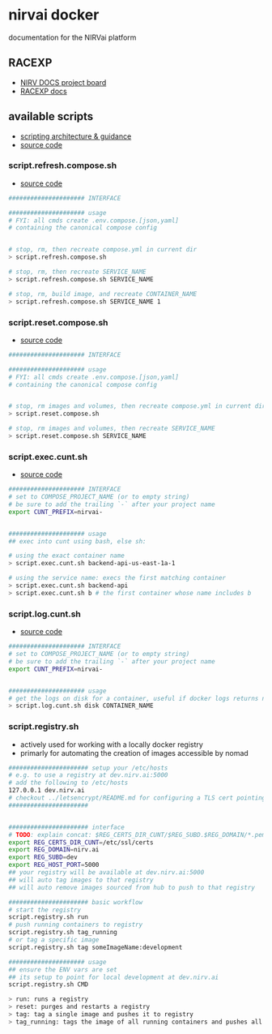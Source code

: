 # nirvai docker

documentation for the NIRVai platform

## RACEXP

- [NIRV DOCS project board](https://github.com/orgs/nirv-ai/projects/6/views/1?filterQuery=repo%3A%22nirv-ai%2Fdocs%22)
- [RACEXP docs](https://github.com/noahehall/theBookOfNoah/blob/master/0current/architectural%20thinking/0racexp.md)

## available scripts

- [scripting architecture & guidance](../scripts/README.md)
- [source code](https://github.com/nirv-ai/scripts/blob/develop/docker)

### script.refresh.compose.sh

- [source code](https://github.com/nirv-ai/scripts/blob/develop/docker/script.refresh.compose.sh)

```sh
##################### INTERFACE

##################### usage
# FYI: all cmds create .env.compose.[json,yaml]
# containing the canonical compose config


# stop, rm, then recreate compose.yml in current dir
> script.refresh.compose.sh

# stop, rm, then recreate SERVICE_NAME
> script.refresh.compose.sh SERVICE_NAME

# stop, rm, build image, and recreate CONTAINER_NAME
> script.refresh.compose.sh SERVICE_NAME 1
```

### script.reset.compose.sh

- [source code](https://github.com/nirv-ai/scripts/blob/develop/docker/script.reset.compose.sh)

```sh
##################### INTERFACE

##################### usage
# FYI: all cmds create .env.compose.[json,yaml]
# containing the canonical compose config


# stop, rm images and volumes, then recreate compose.yml in current dir
> script.reset.compose.sh

# stop, rm images and volumes, then recreate SERVICE_NAME
> script.reset.compose.sh SERVICE_NAME

```

### script.exec.cunt.sh

- [source code](https://github.com/nirv-ai/scripts/blob/develop/docker/script.exec.cunt.sh)

```sh
##################### INTERFACE
# set to COMPOSE_PROJECT_NAME (or to empty string)
# be sure to add the trailing `-` after your project name
export CUNT_PREFIX=nirvai-


##################### usage
## exec into cunt using bash, else sh:

# using the exact container name
> script.exec.cunt.sh backend-api-us-east-1a-1

# using the service name: execs the first matching container
> script.exec.cunt.sh backend-api
> script.exec.cunt.sh b # the first container whose name includes b

```

### script.log.cunt.sh

- [source code](https://github.com/nirv-ai/scripts/blob/develop/docker/script.log.cunt.sh)

```sh
##################### INTERFACE
# set to COMPOSE_PROJECT_NAME (or to empty string)
# be sure to add the trailing `-` after your project name
export CUNT_PREFIX=nirvai-


##################### usage
# get the logs on disk for a container, useful if docker logs returns null
> script.log.cunt.sh disk CONTAINER_NAME

```

### script.registry.sh

- actively used for working with a locally docker registry
- primarly for automating the creation of images accessible by nomad

```sh
###################### setup your /etc/hosts
# e.g. to use a registry at dev.nirv.ai:5000
# add the following to /etc/hosts
127.0.0.1 dev.nirv.ai
# checkout ../letsencrypt/README.md for configuring a TLS cert pointing to dev.nirv.ai
######################


###################### interface
# TODO: explain concat: $REG_CERTS_DIR_CUNT/$REG_SUBD.$REG_DOMAIN/*.pem
export REG_CERTS_DIR_CUNT=/etc/ssl/certs
export REG_DOMAIN=nirv.ai
export REG_SUBD=dev
export REG_HOST_PORT=5000
## your registry will be available at dev.nirv.ai:5000
## will auto tag images to that registry
## will auto remove images sourced from hub to push to that registry

###################### basic workflow
# start the registry
script.registry.sh run
# push running containers to registry
script.registry.sh tag_running
# or tag a specific image
script.registry.sh tag someImageName:development

##################### usage
## ensure the ENV vars are set
## its setup to point for local development at dev.nirv.ai
script.registry.sh CMD

> run: runs a registry
> reset: purges and restarts a registry
> tag: tag a single image and pushes it to registry
> tag_running: tags the image of all running containers and pushes all to registry

```
